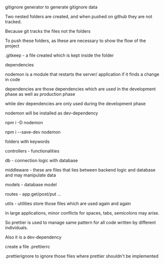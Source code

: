 gitignore generator to generate gitignore data

Two nested folders are created, and when pushed on github they are not tracked.

Because git tracks the files not the folders

To push these folders, as these are necessary to show the flow of the project

.gitkeep - a file created which is kept inside the folder

dependencies

nodemon is a module that restarts the server/ application if it finds a change in code

dependencies are those dependencies which are used in the development phase as well as production phase

while dev dependencies are only used during the development phase

nodemon will be installed as dev-dependency

npm i -D nodemon

npm i --save-dev nodemon

folders with keywords

controllers - functionalities

db - connection logic with database

middleware - these are files that lies between backend logic and database  and may manipulate data

models - database model

routes - app.get/post/put ...

utils - utilities store those files which are used again and again

in large applications,  minor conflicts for spaces, tabs, semicolons may arise.

So prettier is used to manage same pattern for all code written by different individuals.

Also it is a dev-dependency

create a file .prettierrc

.prettierignore to ignore those files where prettier shouldn't be implemented
